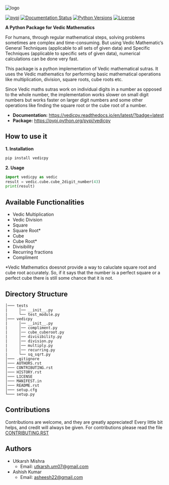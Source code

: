 ![logo](https://github.com/utkarsh0702/vedicpy/blob/master/logo.png)

[![pypi](https://img.shields.io/pypi/v/vedicpy.svg)](https://pypi.python.org/pypi/vedicpy) [![Documentation Status](https://readthedocs.org/projects/vedicpy/badge/?version=latest)](https://vedicpy.readthedocs.io/en/latest/?badge=latest) [![Python Versions](https://img.shields.io/pypi/pyversions/vedicpy.svg)](https://pypi.python.org/pypi/vedicpy) [![License](https://img.shields.io/badge/License-BSD%203--Clause-brightgreen.svg)](https://github.com/utkarsh0702/vedicpy/blob/master/LICENSE)

**A Python Package for Vedic Mathematics**

For humans, through regular mathematical steps, solving problems sometimes are complex and time-consuming. But using Vedic Mathematic’s General Techniques (applicable to all sets of given data) and Specific Techniques (applicable to specific sets of given data), numerical calculations can be done very fast.

This package is a python implementation of Vedic mathematical sutras. It uses the Vedic mathematics for performing basic mathematical operations like multiplication, division, square roots, cube roots etc.

Since Vedic maths sutras work on individual digits in a number as opposed to the whole number, the implementation works slower on small digit numbers but works faster on larger digit numbers and some other operations like finding the square root or the cube root of a number.

-   **Documentation:** <https://vedicpy.readthedocs.io/en/latest/?badge=latest>
-   **Package:** <https://pypi.python.org/pypi/vedicpy>

**How to use it**
-----------------

**1. Installation**

```python
pip install vedicpy
```

**2. Usage**

```python
import vedicpy as vedic
result = vedic.cube.cube_2digit_number(43)
print(result)
```
**Available Functionalities**
-----------------------------

- Vedic Multiplication
- Vedic Division
- Square
- Square Root*
- Cube
- Cube Root*
- Divisibility
- Recurring fractions
- Compliment

*Vedic Mathematics doesnot provide a way to caluclate square root and cube root accurately. So, if it says that the number is a perfect square or a perfect cube there is still some chance that it is not.

**Directory Structure**
-------------------------

```
│─── tests
|     │── __init__.py
|     └── test_module.py
│─── vedicpy
|     │── __init__.py
|     │── compliment.py
|     │── cube_cuberoot.py
|     │── divisibility.py
|     │── division.py
|     │── multiply.py
|     │── recurring.py
|     └── sq_sqrt.py
│─── .gitignore
│─── AUTHORS.rst 
│─── CONTRIBUTING.rst 
│─── HISTORY.rst 
│─── LICENSE
│─── MANIFEST.in
│─── README.rst
│─── setup.cfg
└─── setup.py
```

**Contributions**
-----------------

Contributions are welcome, and they are greatly appreciated! Every little bit helps, and credit will always be given.
For contributions please read the file [CONTRIBUTING.RST](https://github.com/utkarsh0702/vedicpy/blob/master/CONTRIBUTING.rst)

**Authors**
-----------

- Utkarsh Mishra 
    - Email: <utkarsh.um07@gmail.com>
- Ashish Kumar 
    - Email: <asheesh22@gmail.com>
